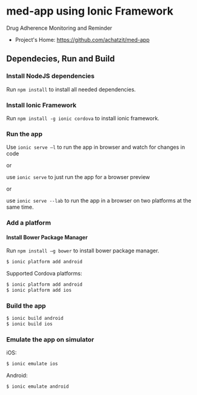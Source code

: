 # med-app using Ionic Framework
Drug Adherence Monitoring and Reminder

* Project's Home: https://github.com/achatzit/med-app

## Dependecies, Run and Build 

### Install NodeJS dependencies

Run `npm install` to install all needed dependencies.

### Install Ionic Framework

Run `npm install -g ionic cordova` to install ionic framework.


### Run the app
Use `ionic serve –l` to run the app in browser and watch for changes in code

or

use `ionic serve` to just run the app for a browser preview

or

use `ionic serve --lab` to run the app in a browser on two platforms at the same time.

### Add a platform

#### Install Bower Package Manager

Run `npm install –g bower` to install bower package manager.

```bash
$ ionic platform add android
```

Supported Cordova platforms:

```bash
$ ionic platform add android
$ ionic platform add ios
```

### Build the app

```bash
$ ionic build android
$ ionic build ios
```

### Εmulate the app on simulator
iOS:

```bash
$ ionic emulate ios 
```

Android:

```bash
$ ionic emulate android 
```
